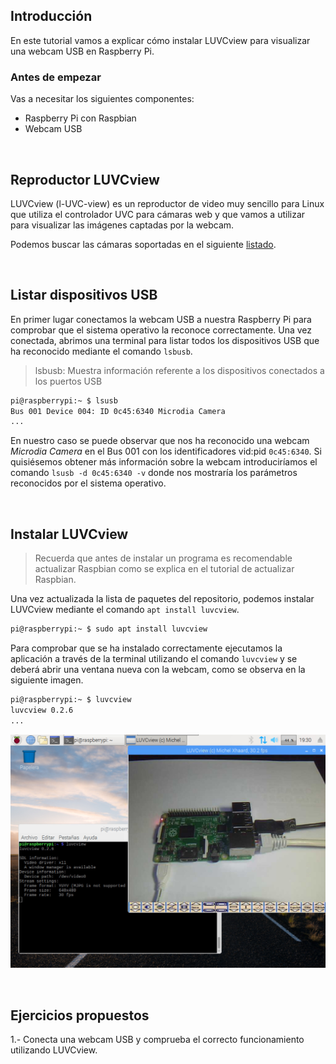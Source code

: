 ## Introducción

En este tutorial vamos a explicar cómo instalar LUVCview para visualizar una webcam USB en Raspberry Pi.

### Antes de empezar

Vas a necesitar los siguientes componentes:

- Raspberry Pi con Raspbian
- Webcam USB



<br />



## Reproductor LUVCview

LUVCview (l-UVC-view) es un reproductor de video muy sencillo para Linux que utiliza el controlador UVC para cámaras web y que vamos a utilizar para visualizar las imágenes captadas por la webcam.

Podemos buscar las cámaras soportadas en el siguiente <a target="_blank" href="https://elinux.org/RPi_USB_Webcams">listado</a>.



<br />



## Listar dispositivos USB

En primer lugar conectamos la webcam USB a nuestra Raspberry Pi para comprobar que el sistema operativo la reconoce correctamente. Una vez conectada, abrimos una terminal para listar todos los dispositivos USB que ha reconocido mediante el comando `lsbusb`.

> lsbusb: Muestra información referente a los dispositivos conectados a los puertos USB

```sh
pi@raspberrypi:~ $ lsusb
Bus 001 Device 004: ID 0c45:6340 Microdia Camera
...
```

En nuestro caso se puede observar que nos ha reconocido una webcam *Microdia Camera* en el Bus 001 con los identificadores vid:pid `0c45:6340`. Si quisiésemos obtener más información sobre la webcam introduciríamos el comando `lsusb -d 0c45:6340 -v` donde nos mostraría los parámetros reconocidos por el sistema operativo.



<br />



## Instalar LUVCview

> Recuerda que antes de instalar un programa es recomendable actualizar Raspbian como se explica en el tutorial de actualizar Raspbian.
 
Una vez actualizada la lista de paquetes del repositorio, podemos instalar LUVCview mediante el comando `apt install luvcview`.

```sh
pi@raspberrypi:~ $ sudo apt install luvcview
```

Para comprobar que se ha instalado correctamente ejecutamos la aplicación a través de la terminal utilizando el comando `luvcview` y se deberá abrir una ventana nueva con la webcam, como se observa en la siguiente imagen.

```sh
pi@raspberrypi:~ $ luvcview
luvcview 0.2.6
...
```

![](img/luvcview.jpg)



<br />



## Ejercicios propuestos

1.- Conecta una webcam USB y comprueba el correcto funcionamiento utilizando LUVCview.
